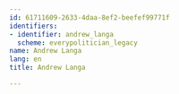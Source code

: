 ```yaml
---
id: 61711609-2633-4daa-8ef2-beefef99771f
identifiers:
- identifier: andrew_langa
  scheme: everypolitician_legacy
name: Andrew Langa
lang: en
title: Andrew Langa

---
```

